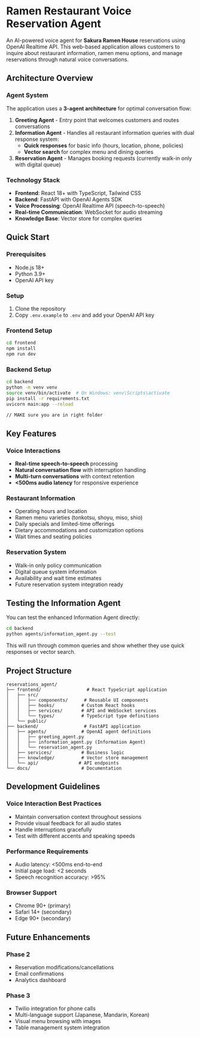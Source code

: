 # Ramen Restaurant Voice Reservation Agent

An AI-powered voice agent for **Sakura Ramen House** reservations using OpenAI Realtime API. This web-based application allows customers to inquire about restaurant information, ramen menu options, and manage reservations through natural voice conversations.

## Architecture Overview

### Agent System
The application uses a **3-agent architecture** for optimal conversation flow:

1. **Greeting Agent** - Entry point that welcomes customers and routes conversations
2. **Information Agent** - Handles all restaurant information queries with dual response system:
   - **Quick responses** for basic info (hours, location, phone, policies)
   - **Vector search** for complex menu and dining queries
3. **Reservation Agent** - Manages booking requests (currently walk-in only with digital queue)

### Technology Stack
- **Frontend**: React 18+ with TypeScript, Tailwind CSS
- **Backend**: FastAPI with OpenAI Agents SDK  
- **Voice Processing**: OpenAI Realtime API (speech-to-speech)
- **Real-time Communication**: WebSocket for audio streaming
- **Knowledge Base**: Vector store for complex queries

## Quick Start

### Prerequisites
- Node.js 18+
- Python 3.9+
- OpenAI API key

### Setup

1. Clone the repository
2. Copy `.env.example` to `.env` and add your OpenAI API key

### Frontend Setup
```bash
cd frontend
npm install
npm run dev
```

### Backend Setup
```bash
cd backend
python -m venv venv
source venv/bin/activate  # On Windows: venv\Scripts\activate
pip install -r requirements.txt
uvicorn main:app --reload

// MAKE sure you are in right folder
```

## Key Features

### Voice Interactions
- **Real-time speech-to-speech** processing
- **Natural conversation flow** with interruption handling
- **Multi-turn conversations** with context retention
- **<500ms audio latency** for responsive experience

### Restaurant Information
- Operating hours and location
- Ramen menu varieties (tonkotsu, shoyu, miso, shio)
- Daily specials and limited-time offerings
- Dietary accommodations and customization options
- Wait times and seating policies

### Reservation System
- Walk-in only policy communication
- Digital queue system information
- Availability and wait time estimates
- Future reservation system integration ready

## Testing the Information Agent

You can test the enhanced Information Agent directly:

```bash
cd backend
python agents/information_agent.py --test
```

This will run through common queries and show whether they use quick responses or vector search.

## Project Structure

```
reservations_agent/
├── frontend/                 # React TypeScript application
│   ├── src/
│   │   ├── components/      # Reusable UI components
│   │   ├── hooks/          # Custom React hooks
│   │   ├── services/       # API and WebSocket services
│   │   └── types/          # TypeScript type definitions
│   └── public/
├── backend/                 # FastAPI application
│   ├── agents/             # OpenAI agent definitions
│   │   ├── greeting_agent.py
│   │   ├── information_agent.py (Information Agent)
│   │   └── reservation_agent.py
│   ├── services/           # Business logic
│   ├── knowledge/          # Vector store management
│   └── api/               # API endpoints
└── docs/                   # Documentation
```

## Development Guidelines

### Voice Interaction Best Practices
- Maintain conversation context throughout sessions
- Provide visual feedback for all audio states
- Handle interruptions gracefully
- Test with different accents and speaking speeds

### Performance Requirements
- Audio latency: <500ms end-to-end
- Initial page load: <2 seconds
- Speech recognition accuracy: >95%

### Browser Support
- Chrome 90+ (primary)
- Safari 14+ (secondary) 
- Edge 90+ (secondary)

## Future Enhancements

### Phase 2
- Reservation modifications/cancellations
- Email confirmations
- Analytics dashboard

### Phase 3
- Twilio integration for phone calls
- Multi-language support (Japanese, Mandarin, Korean)
- Visual menu browsing with images
- Table management system integration
